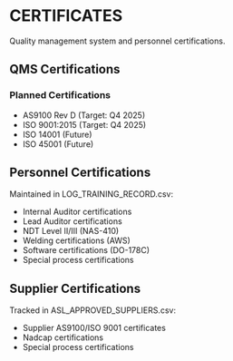 # CERTIFICATES

Quality management system and personnel certifications.

## QMS Certifications

### Planned Certifications
- AS9100 Rev D (Target: Q4 2025)
- ISO 9001:2015 (Target: Q4 2025)
- ISO 14001 (Future)
- ISO 45001 (Future)

## Personnel Certifications

Maintained in LOG_TRAINING_RECORD.csv:
- Internal Auditor certifications
- Lead Auditor certifications
- NDT Level II/III (NAS-410)
- Welding certifications (AWS)
- Software certifications (DO-178C)
- Special process certifications

## Supplier Certifications

Tracked in ASL_APPROVED_SUPPLIERS.csv:
- Supplier AS9100/ISO 9001 certificates
- Nadcap certifications
- Special process certifications
